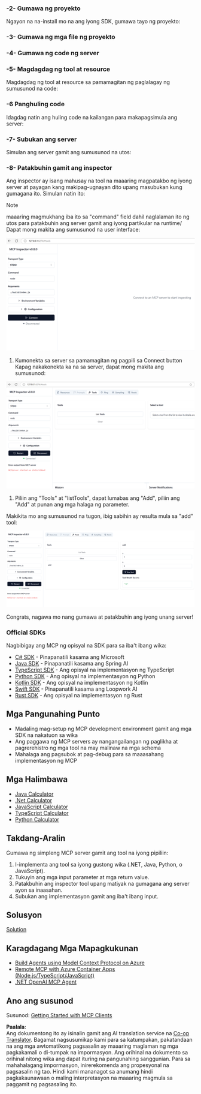 <!--
CO_OP_TRANSLATOR_METADATA:
{
  "original_hash": "4d5b044c0924d393af3066e03d7d89c5",
  "translation_date": "2025-07-16T09:49:20+00:00",
  "source_file": "03-GettingStarted/01-first-server/README.md",
  "language_code": "tl"
}
-->
### -2- Gumawa ng proyekto

Ngayon na na-install mo na ang iyong SDK, gumawa tayo ng proyekto: 

### -3- Gumawa ng mga file ng proyekto

### -4- Gumawa ng code ng server

### -5- Magdagdag ng tool at resource

Magdagdag ng tool at resource sa pamamagitan ng paglalagay ng sumusunod na code:

### -6 Panghuling code

Idagdag natin ang huling code na kailangan para makapagsimula ang server:

### -7- Subukan ang server

Simulan ang server gamit ang sumusunod na utos:

### -8- Patakbuhin gamit ang inspector

Ang inspector ay isang mahusay na tool na maaaring magpatakbo ng iyong server at payagan kang makipag-ugnayan dito upang masubukan kung gumagana ito. Simulan natin ito:
> [!NOTE]
> maaaring magmukhang iba ito sa "command" field dahil naglalaman ito ng utos para patakbuhin ang server gamit ang iyong partikular na runtime/
Dapat mong makita ang sumusunod na user interface:

![Connect](/03-GettingStarted/01-first-server/assets/connect.png)

1. Kumonekta sa server sa pamamagitan ng pagpili sa Connect button  
  Kapag nakakonekta ka na sa server, dapat mong makita ang sumusunod:

  ![Connected](/03-GettingStarted/01-first-server/assets/connected.png)

1. Piliin ang "Tools" at "listTools", dapat lumabas ang "Add", piliin ang "Add" at punan ang mga halaga ng parameter.

  Makikita mo ang sumusunod na tugon, ibig sabihin ay resulta mula sa "add" tool:

  ![Result of running add](/03-GettingStarted/01-first-server/assets/ran-tool.png)

Congrats, nagawa mo nang gumawa at patakbuhin ang iyong unang server!

### Official SDKs

Nagbibigay ang MCP ng opisyal na SDK para sa iba't ibang wika:

- [C# SDK](https://github.com/modelcontextprotocol/csharp-sdk) - Pinapanatili kasama ang Microsoft
- [Java SDK](https://github.com/modelcontextprotocol/java-sdk) - Pinapanatili kasama ang Spring AI
- [TypeScript SDK](https://github.com/modelcontextprotocol/typescript-sdk) - Ang opisyal na implementasyon ng TypeScript
- [Python SDK](https://github.com/modelcontextprotocol/python-sdk) - Ang opisyal na implementasyon ng Python
- [Kotlin SDK](https://github.com/modelcontextprotocol/kotlin-sdk) - Ang opisyal na implementasyon ng Kotlin
- [Swift SDK](https://github.com/modelcontextprotocol/swift-sdk) - Pinapanatili kasama ang Loopwork AI
- [Rust SDK](https://github.com/modelcontextprotocol/rust-sdk) - Ang opisyal na implementasyon ng Rust

## Mga Pangunahing Punto

- Madaling mag-setup ng MCP development environment gamit ang mga SDK na nakatuon sa wika
- Ang paggawa ng MCP servers ay nangangailangan ng paglikha at pagrerehistro ng mga tool na may malinaw na mga schema
- Mahalaga ang pagsubok at pag-debug para sa maaasahang implementasyon ng MCP

## Mga Halimbawa

- [Java Calculator](../samples/java/calculator/README.md)
- [.Net Calculator](../../../../03-GettingStarted/samples/csharp)
- [JavaScript Calculator](../samples/javascript/README.md)
- [TypeScript Calculator](../samples/typescript/README.md)
- [Python Calculator](../../../../03-GettingStarted/samples/python)

## Takdang-Aralin

Gumawa ng simpleng MCP server gamit ang tool na iyong pipiliin:

1. I-implementa ang tool sa iyong gustong wika (.NET, Java, Python, o JavaScript).
2. Tukuyin ang mga input parameter at mga return value.
3. Patakbuhin ang inspector tool upang matiyak na gumagana ang server ayon sa inaasahan.
4. Subukan ang implementasyon gamit ang iba't ibang input.

## Solusyon

[Solution](./solution/README.md)

## Karagdagang Mga Mapagkukunan

- [Build Agents using Model Context Protocol on Azure](https://learn.microsoft.com/azure/developer/ai/intro-agents-mcp)
- [Remote MCP with Azure Container Apps (Node.js/TypeScript/JavaScript)](https://learn.microsoft.com/samples/azure-samples/mcp-container-ts/mcp-container-ts/)
- [.NET OpenAI MCP Agent](https://learn.microsoft.com/samples/azure-samples/openai-mcp-agent-dotnet/openai-mcp-agent-dotnet/)

## Ano ang susunod

Susunod: [Getting Started with MCP Clients](../02-client/README.md)

**Paalala**:  
Ang dokumentong ito ay isinalin gamit ang AI translation service na [Co-op Translator](https://github.com/Azure/co-op-translator). Bagamat nagsusumikap kami para sa katumpakan, pakatandaan na ang mga awtomatikong pagsasalin ay maaaring maglaman ng mga pagkakamali o di-tumpak na impormasyon. Ang orihinal na dokumento sa orihinal nitong wika ang dapat ituring na pangunahing sanggunian. Para sa mahahalagang impormasyon, inirerekomenda ang propesyonal na pagsasalin ng tao. Hindi kami mananagot sa anumang hindi pagkakaunawaan o maling interpretasyon na maaaring magmula sa paggamit ng pagsasaling ito.